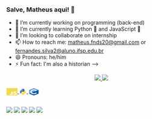 ### Salve, Matheus aqui! 👋


- 🔭 I’m currently working on programming (back-end)
- 🌱 I’m currently learning Python 🐍 and JavaScript 🤖
- 👯 I’m looking to collaborate on internship
- 📫 How to reach me: matheus.fnds20@gmail.com or fernandes.silva2@aluno.ifsp.edu.br
- 😄 Pronouns: he/him
- ⚡ Fun fact: I'm also a historian
-->

<div align="center">
<a href="https://github.com/mathfnnzp">
<img height="160em" src="https://github-readme-stats.vercel.app/api?username=mathfnnzp&show_icons=true&theme=midnight-purple&include_all_commits=true&count_private=true"/>
<img height="160em" src="https://github-readme-stats.vercel.app/api/top-langs/?username=mathfnnzp&layout=compact&langs_count=7&theme=midnight-purple"/>
</div>
<div style="display: inline_block"><br>
<img align="center" alt="Rafa-Js" height="20" width="30" src="https://raw.githubusercontent.com/devicons/devicon/master/icons/javascript/javascript-plain.svg">
<img align="center" alt="Rafa-Python" height="20" width="20" src="https://raw.githubusercontent.com/devicons/devicon/master/icons/python/python-original.svg">
<img align="center" alt="Rafa-Python" height="20" width="30" src="https://github.com/devicons/devicon/blob/master/icons/c/c-original.svg">
<i class="devicon-c-plain"></i>
</div>

##
<div>



 <a href="https://discord.gg/k8pBsCJHBP" target="_blank"><img src="https://img.shields.io/badge/Discord-7289DA?style=for-the-badge&logo=discord&logoColor=white" target="_blank"></a> 
  <a href = "mailto:matheus.fnds20@gmail.com"><img src="https://img.shields.io/badge/-Gmail-%23333?style=for-the-badge&logo=gmail&logoColor=white" target="_blank"></a>
  <a href = "mailto:fernandes.silva2@aluno.ifsp.edu.br"><img src="https://img.shields.io/badge/-Gmail-%23333?style=for-the-badge&logo=gmail&logoColor=white" target="_blank"></a>
  <a href="https://www.linkedin.com/in/mathfnzp/-45875016a" target="_blank"><img src="https://img.shields.io/badge/-LinkedIn-%230077B5?style=for-the-badge&logo=linkedin&logoColor=white" target="_blank"></a> 
  <a href="https://t.me/faedaz" target="_blank"><img src="https://img.shields.io/badge/Telegram-2CA5E0?style=for-the-badge&logo=telegram&logoColor=white" target="_blank"></a> 

</div>
